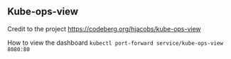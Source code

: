 ## Kube-ops-view

Credit to the project https://codeberg.org/hjacobs/kube-ops-view

How to view the dashboard ```kubectl port-forward service/kube-ops-view 8080:80```